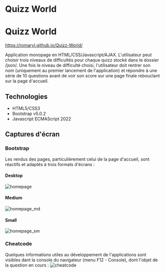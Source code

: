 ﻿# Quizz World


# Quizz World

https://romaryl.github.io/Quizz-World/

Application monopage en HTML/CSS/Javascript/AJAX. L'utilisateur peut choisir trois niveaux de difficultés pour chaque quizz stocké dans le dossier /json/.
Une fois le niveau de difficulté choisi, l'utilisateur doit rentrer son nom (uniquement au premier lancement de l'application) et répondre à une série de 10 questions avant de voir son score sur une page finale rebouclant sur la page d'accueil.

## Technologies
* HTML5/CSS3
* Bootstrap v5.0.2
* Javascript ECMAScript 2022

## Captures d'écran

### Bootstrap
Les rendus des pages, particulièrement celui de la page d'accueil, sont réactifs et adaptés à trois formats d'écrans :

#### Desktop
![homepage](images/screenshots/homepage.png)

#### Medium
![homepage_md](images/screenshots/homepage_md.png)

#### Small
![homepage_sm](images/screenshots/homepage_sm.png)

### Cheatcode
Quelques informations utiles au développement de l'applications sont visibles dant la console du navigateur (menu F12 - Console), dont l'objet de la question en cours :
![cheatcode](images/screenshots/console.png)
